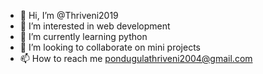 - 👋 Hi, I’m @Thriveni2019
- 👀 I’m interested in web development 
- 🌱 I’m currently learning python
- 💞️ I’m looking to collaborate on mini projects 
- 📫 How to reach me pondugulathriveni2004@gmail.com

<!---
Thriveni2019/Thriveni2019 is a ✨ special ✨ repository because its `README.md` (this file) appears on your GitHub profile.
You can click the Preview link to take a look at your changes.
--->
